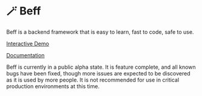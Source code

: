 # 🪄 Beff

Beff is a backend framework that is easy to learn, fast to code, safe to use.

[Interactive Demo](https://lucasavila00.github.io/beff/play)

[Documentation](https://lucasavila00.github.io/beff/)

Beff is currently in a public alpha state. It is feature complete, and all known bugs have been fixed, though more issues are expected to be discovered as it is used by more people. It is not recommended for use in critical production environments at this time.
